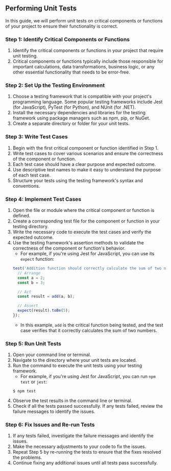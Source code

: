 

## Performing Unit Tests

In this guide, we will perform unit tests on critical components or functions of your project to ensure their functionality is correct.

### Step 1: Identify Critical Components or Functions

1. Identify the critical components or functions in your project that require unit testing.
2. Critical components or functions typically include those responsible for important calculations, data transformations, business logic, or any other essential functionality that needs to be error-free.

### Step 2: Set Up the Testing Environment

1. Choose a testing framework that is compatible with your project's programming language. Some popular testing frameworks include Jest (for JavaScript), PyTest (for Python), and NUnit (for .NET).
2. Install the necessary dependencies and libraries for the testing framework using package managers such as npm, pip, or NuGet.
3. Create a separate directory or folder for your unit tests.

### Step 3: Write Test Cases

1. Begin with the first critical component or function identified in Step 1.
2. Write test cases to cover various scenarios and ensure the correctness of the component or function.
3. Each test case should have a clear purpose and expected outcome.
4. Use descriptive test names to make it easy to understand the purpose of each test case.
5. Structure your tests using the testing framework's syntax and conventions.

### Step 4: Implement Test Cases

1. Open the file or module where the critical component or function is defined.
2. Create a corresponding test file for the component or function in your testing directory.
3. Write the necessary code to execute the test cases and verify the expected outcome.
4. Use the testing framework's assertion methods to validate the correctness of the component or function's behavior.
   - For example, if you're using Jest for JavaScript, you can use its `expect` function:
   ```javascript
   test('Addition function should correctly calculate the sum of two numbers', () => {
     // Arrange
     const a = 2;
     const b = 3;

     // Act
     const result = add(a, b);

     // Assert
     expect(result).toBe(5);
   });
   ```
   - In this example, `add` is the critical function being tested, and the test case verifies that it correctly calculates the sum of two numbers.

### Step 5: Run Unit Tests

1. Open your command line or terminal.
2. Navigate to the directory where your unit tests are located.
3. Run the command to execute the unit tests using your testing framework.
   - For example, if you're using Jest for JavaScript, you can run `npm test` or `jest`:
   ```
   $ npm test
   ```
4. Observe the test results in the command line or terminal.
5. Check if all the tests passed successfully. If any tests failed, review the failure messages to identify the issues.

### Step 6: Fix Issues and Re-run Tests

1. If any tests failed, investigate the failure messages and identify the issues.
2. Make the necessary adjustments to your code to fix the issues.
3. Repeat Step 5 by re-running the tests to ensure that the fixes resolved the problems.
4. Continue fixing any additional issues until all tests pass successfully.



